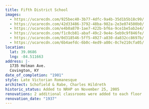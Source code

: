 ```yaml
---
title: Fifth District School
images:
  - https://ucarecdn.com/925bec40-3b77-4dfc-9a4b-35d1b5b18c99/
  - https://ucarecdn.com/42d33486-3792-48ba-982a-2e3e074500b0/
  - https://ucarecdn.com/e4b0a870-1ae7-422b-bf6a-9ce1be5ab2e4/
  - https://ucarecdn.com/f1c0cb81-abaf-49c2-9e4e-5eb9c9f846fe/
  - https://ucarecdn.com/0d318546-5ff5-4927-a830-da832cc8697b/
  - https://ucarecdn.com/6b4aefdc-6b0c-4ed9-a80c-0c7e210cfa05/
location:
  lat: 39.0686
  lng: -84.511663
address: |-
  1735 Holman Ave.
  Covington, KY
date_of_completion: "1901"
style: Late Victorian Romanesque
architect: Schofield & Rabe, Charles Hildreth
historic_status: Added to NRHP on November 25, 2005
renovations: 2 additional classrooms were added to each floor
renovation_date: "1937"
---
```

